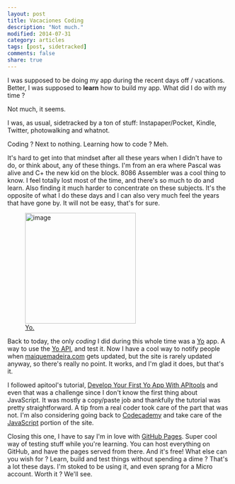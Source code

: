 ```yaml
---
layout: post
title: Vacaciones Coding
description: "Not much."
modified: 2014-07-31
category: articles
tags: [post, sidetracked]
comments: false
share: true
---
```



I was supposed to be doing my app during the recent days off / vacations. Better, I was supposed to **learn** how to build my app. What did I do with my time ?

Not much, it seems.

I was, as usual, sidetracked by a ton of stuff: Instapaper/Pocket, Kindle, Twitter, photowalking and whatnot.

Coding ? Next to nothing. Learning how to code ? Meh.

It's hard to get into that mindset after all these years when I didn't have to do, or think about, any of these things. I'm from an era where Pascal was alive and C+ the new kid on the block. 8086 Assembler was a cool thing to know. I feel totally lost most of the time, and there's so much to do and learn. Also finding it much harder to concentrate on these subjects. It's the opposite of what I do these days and I can also very much feel the years that have gone by. It will not be easy, that's for sure.

<figure>
  <img src="http://guezota.github.com/images/Yo02.png" alt="image" width="250"/>
  <figcaption><a href="http://www.justyo.co">Yo.</a></figcaption>
</figure>


Back to today, the only *coding* I did during this whole time was a [Yo](http://www.justyo.co) app. A way to use the [Yo API](https://medium.com/@YoAppStatus/yo-developers-api-e7f2f0ec5c3c), and test it. Now I have a cool way to notify people when [maiquemadeira.com](maiquemadeira.com) gets updated, but the site is rarely updated anyway, so there's really no point. It works, and I'm glad it does, but that's it.  

I followed apitool's tutorial, [Develop Your First Yo App With APItools](https://docs.apitools.com/2014/07/15/develop-your-first-yo-app-with-apitools.html) and even that was a challenge since I don't know the first thing about JavaScript. It was mostly a copy/paste job and thankfully the tutorial was pretty straightforward. A tip from a real coder took care of the part that was not. I'm also considering going back to [Codecademy](http://www.codecademy.com/) and take care of the [JavaScript](http://www.codecademy.com/tracks/javascript) portion of the site.

Closing this one, I have to say I'm in love with [GitHub Pages](https://pages.github.com). Super cool way of testing stuff while you're learning. You can host everything on GitHub, and have the pages served from there. And it's free! What else can you wish for ? Learn, build and test things without spending a dime ? That's a lot these days. I'm stoked to be using it, and even sprang for a Micro account. Worth it ? We'll see.
